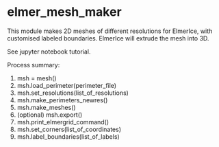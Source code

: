 # elmer_mesh_maker

This module makes 2D meshes of different resolutions for ElmerIce, with customised labeled boundaries. ElmerIce will extrude the mesh into 3D.

See jupyter notebook tutorial.

Process summary:
1. msh = mesh()
2. msh.load_perimeter(perimeter_file)
3. msh.set_resolutions(list_of_resolutions)
4. msh.make_perimeters_newres()
5. msh.make_meshes()
6. (optional) msh.export()  
7. msh.print_elmergrid_command()
8. msh.set_corners(list_of_coordinates)
9. msh.label_boundaries(list_of_labels)
